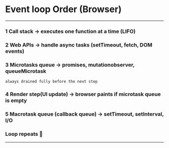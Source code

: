 # Event loop Order (Browser)

---

### 1 Call stack -> executes one function at a time (LIFO)

### 2 Web APIs -> handle async tasks (setTimeout, fetch, DOM events)

### 3 Microtasks queue -> promises, mutationobserver, queueMicrotask

    always drained fully before the next step

### 4 Render step(UI update) -> browser paints if microtask queue is empty

### 5 Macrotask queue (callback queue) -> setTimeout, setInterval, I/O

### Loop repeats 🔄

---
